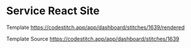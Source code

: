 # Service React Site

Template
https://codestitch.app/app/dashboard/stitches/1639/rendered

Template Source
https://codestitch.app/app/dashboard/stitches/1639